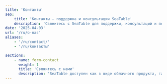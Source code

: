 ```yaml
---
title: 'Контакты'
seo:
    title: 'Контакты – поддержка и консультации SeaTable'
    description: 'Свяжитесь c SeaTable для поддержки, консультаций и помощи по облаку или серверу. Быстрый отклик по всем каналам!'
date: '2025-04-03'
url: '/ru/o-nas'
aliases:
    - '/ru/contact/'
    - '/ru/kонтакты'

sections:
    - name: form-contact
      weight: 1
      title: 'Свяжитесь с нами'
      description: 'SeaTable доступен как в виде облачного продукта, так и в виде самостоятельной серверной версии. Соответственно, мы предлагаем нашим клиентам различные каналы связи'
---
```

